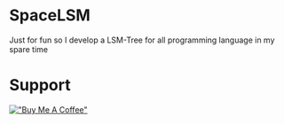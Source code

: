 # SpaceLSM
Just for fun so I develop a LSM-Tree for all programming language in my spare time

# Support
[!["Buy Me A Coffee"](https://www.buymeacoffee.com/assets/img/custom_images/orange_img.png)](https://www.buymeacoffee.com/StephenN)
